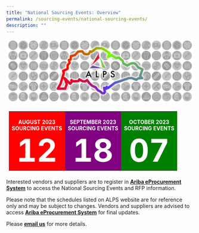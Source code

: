 ```yaml
---
title: "National Sourcing Events: Overview"
permalink: /sourcing-events/national-sourcing-events/
description: ""
---
```

![](/images/alps_sourcing_events_national_1920x640.png)

<table style="padding: 0.5em; width:100%">
	<tbody>
		<tr>
			<td style="width: 33%; background-color: red; color: white; font-weight: bold; text-align: center; text-decoration: none;">
				<br>AUGUST 2023
				<br>SOURCING EVENTS
				<br><span style="font-size: 6em;">12</span>
			</td>
			<td style="width: 33%; background-color: purple; color: white; font-weight: bold; text-align: center; text-decoration: none;">
				<br>SEPTEMBER 2023
				<br>SOURCING EVENTS
				<br><span style="font-size: 6em;">18</span>
			</td>
			<td style="width: 33%; background-color: green; color: white; font-weight: bold; text-align: center; text-decoration: none;">
				<br>OCTOBER 2023
				<br>SOURCING EVENTS
				<br><span style="font-size: 6em;">07</span>
			</td>
		</tr>
	</tbody>
</table>




Interested vendors and suppliers are to register in [**Ariba eProcurement System**](https://www.ariba.com/) to access the National Sourcing Events and RFP information.  

Please note that the schedules listed on ALPS website are for reference only and may be subject to changes. Vendors and suppliers are advised to access [**Ariba eProcurement System**](https://www.ariba.com/) for final updates.

Please [**email us**](mailto:alps_operations@alpshealthcare.com.sg) for more details.